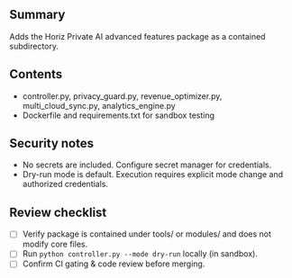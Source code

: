 ## Summary
Adds the Horiz Private AI advanced features package as a contained subdirectory.

## Contents
- controller.py, privacy_guard.py, revenue_optimizer.py, multi_cloud_sync.py, analytics_engine.py
- Dockerfile and requirements.txt for sandbox testing

## Security notes
- No secrets are included. Configure secret manager for credentials.
- Dry-run mode is default. Execution requires explicit mode change and authorized credentials.

## Review checklist
- [ ] Verify package is contained under tools/ or modules/ and does not modify core files.
- [ ] Run `python controller.py --mode dry-run` locally (in sandbox).
- [ ] Confirm CI gating & code review before merging.
